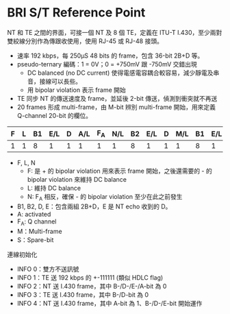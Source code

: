 # BRI S/T Reference Point

NT 和 TE 之間的界面，可接一個 NT 及 8 個 TE，定義在 ITU-T I.430，至少兩對雙絞線分別作為傳跟收使用，使用 RJ-45 或 RJ-48 接頭。
* 速率 192 kbps，每 250µS 48 bits 的 frame，包含 36-bit 2B+D 等。
* pseudo-ternary 編碼：1 = 0V；0 = +750mV 跟 -750mV 交錯出現
	* DC balanced (no DC current) 使得電感電容耦合較容易，減少靜電及串音，接線可以長些。
	* 用 bipolar violation 表示 frame 開始
* TE 同步 NT 的傳送速度及 frame，並延後 2-bit 傳送，偵測到衝突就不再送
* 20 frames 形成 multi-frame，由 M-bit 辨別 multi-frame 開始，用來定義 Q-channel 20-bit 的欄位。

F|L|B1|E/L|D|A/L|F<sub>A</sub>|N/L|B2|E/L|D|M/L|B1|E/L|D|S/L|B2|E/L|D|L
-|-|--|---|-|---|-------------|---|--|---|-|---|--|---|-|---|--|---|-|-
1|1|8 |1  |1|1  |1            |1  |8 |1  |1|1  |8 |1  |1|1  |8 |1  |1|1

* F, L, N
	* F: 是 + 的 bipolar violation 用來表示 frame 開始，之後還需要的 - 的 bipolar violation 來維持 DC balance
	* L: 維持 DC balance
	* N: F<sub>A</sub> 相反，確保 - 的 bipolar violation 至少在此之前發生
* B1, B2, D, E：包含兩組 2B+D，E 是 NT echo 收到的 D。
* A: activated
* F<sub>A</sub>: Q channel
* M：Multi-frame
* S：Spare-bit

連線初始化
* INFO 0：雙方不送訊號
* INFO 1：TE 送 192 kbps 的 +-111111 (類似 HDLC flag)
* INFO 2：NT 送 I.430 frame，其中 B-/D-/E-/A-bit 為 0
* INFO 3：TE 送 I.430 frame，其中 B-/D-bit 為 0
* INFO 4：NT 送 I.430 frame，其中 A-bit 為 1、B-/D-/E-bit 開始運作
